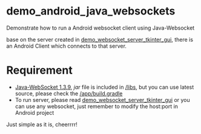 # demo_android_java_websockets
Demonstrate how to run a Android websocket client using Java-Websocket

base on the server created in [demo_websocket_server_tkinter_gui](https://github.com/vuquangtrong/demo_websocket_server_tkinter_gui), there is an Android Client which connects to that server.

# Requirement
* [Java-WebSocket 1.3.9](https://github.com/TooTallNate/Java-WebSocket), *jar* file is included in [/libs](https://github.com/vuquangtrong/demo_android_java_websockets/tree/master/app/libs), but you can use latest source, please check the [/app/build.gradle](https://github.com/vuquangtrong/demo_android_java_websockets/blob/master/app/build.gradle)
* To run server, please read [demo_websocket_server_tkinter_gui](https://github.com/vuquangtrong/demo_websocket_server_tkinter_gui) or you can use any websocket, just remember to modify the host:port in Android project

Just simple as it is, cheerrrr! 
